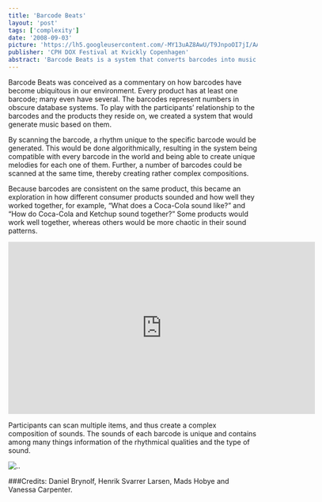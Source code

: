 ```yaml
---
title: 'Barcode Beats'
layout: 'post'
tags: ['complexity']
date: '2008-09-03'
picture: 'https://lh5.googleusercontent.com/-MY13uAZ8AwU/T9JnpoOI7jI/AAAAAAAAHkI/rF4UQgogKmA/s603/BarcodeBeats_unknown_IMG_0818.JPG'
publisher: 'CPH DOX Festival at Kvickly Copenhagen'
abstract: 'Barcode Beats is a system that converts barcodes into music through an interpretation of the numbers on the barcodes. It is intriguing to see everyday items, like a litre of milk, transform into sound. The participant uses a standard barcode scanner to scan a barcode and hear what sounds are produced.'
---
```



Barcode Beats was conceived as a commentary on how barcodes have become ubiquitous in our environment. Every product has at least one barcode; many even have several. The barcodes represent numbers in obscure database systems. To play with the participants’ relationship to the barcodes and the products they reside on, we created a system that would generate music based on them.

By scanning the barcode, a rhythm unique to the specific barcode would be generated. This would be done algorithmically, resulting in the system being compatible with every barcode in the world and being able to create unique melodies for each one of them. Further, a number of barcodes could be scanned at the same time, thereby creating rather complex compositions.

Because barcodes are consistent on the same product, this became an exploration in how different consumer products sounded and how well they worked together, for example, “What does a Coca-Cola sound like?” and “How do Coca-Cola and Ketchup sound together?” Some products would work well together, whereas others would be more chaotic in their sound patterns.


<iframe src="http://player.vimeo.com/video/7826810?byline=0&amp;portrait=0&amp;color=ffffff" width="620" height="348" frameborder="0" webkitAllowFullScreen mozallowfullscreen allowFullScreen></iframe>


Participants can scan multiple items, and thus create a complex composition of sounds. The sounds of each barcode is unique and contains among many things information of the rhythmical qualities and the type of sound.


![..](https://lh3.googleusercontent.com/-9zgg3n4HMfQ/T9ORuZ-a7-I/AAAAAAAAITA/weEek7lmseQ/s603/illu2.png.png)

###Credits:
Daniel Brynolf, Henrik Svarrer Larsen, Mads Hobye and Vanessa Carpenter.
